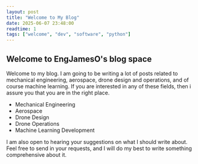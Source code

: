 ```yaml
---
layout: post
title: "Welcome to My Blog"
date: 2025-06-07 23:48:00
readtime: 1
tags: ["welcome", "dev", "software", "python"]
---
```


## Welcome to EngJamesO's blog space

Welcome to my blog. I am going to be writing a lot of posts related to mechanical engineering, aerospace, drone design and operations, and of course machine learning. If you are interested in any of these fields, then i assure you that you are in the right place.

- Mechanical Engineering
- Aerospace
- Drone Design
- Drone Operations
- Machine Learning Development

I am also open to hearing your suggestions on what I should write about. Feel free to send in your requests, and I will do my best to write something comprehensive about it.
